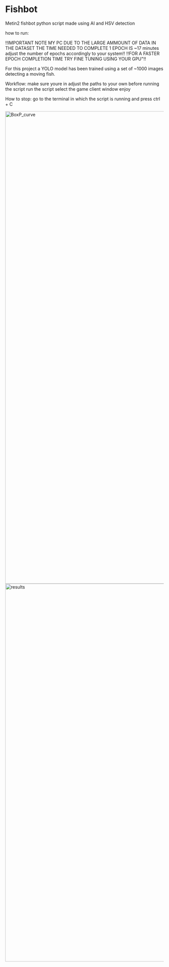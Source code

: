 # Fishbot
Metin2 fishbot python script made using AI and HSV detection

how to run:

!!IMPORTANT NOTE MY PC DUE TO THE LARGE AMMOUNT OF DATA IN THE DATASET THE TIME NEEDED TO COMPLETE 1 EPOCH IS ~17 minutes adjust the number of epochs accordingly to your system!!
!!FOR A FASTER EPOCH COMPLETION TIME TRY FINE TUNING USING YOUR GPU"!!


For this project a YOLO model has been trained using a set of ~1000 images detecting a moving fish.

Workflow:
make sure youre in adjust the paths to your own before running the script
run the script
select the game client window
enjoy

How to stop:
go to the terminal in which the script is running and press ctrl + C


<img width="2250" height="1500" alt="BoxP_curve" src="https://github.com/user-attachments/assets/6b49358f-51b1-4e67-8791-30d1f2b98e48" />
<img width="2400" height="1200" alt="results" src="https://github.com/user-attachments/assets/19db29fb-64d2-4b02-83b0-26c1dc736f73" />

